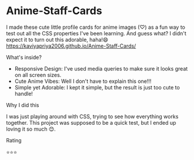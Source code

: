 # Anime-Staff-Cards

I made these cute little profile cards for anime images (♡) as a fun way to test out all the CSS properties I've been learning. And guess what? I didn't expect it to turn out this adorable, haha!😄
https://kaviyapriya2006.github.io/Anime-Staff-Cards/

What's inside?

* Responsive Design: I've used media queries to make sure it looks great on all screen sizes.
* Cute Anime Vibes: Well I don't have to explain this one!!!
* Simple yet Adorable: I kept it simple, but the result is just too cute to handle!

Why I did this

I was just playing around with CSS, trying to see how everything works together. This project was supposed to be a quick test, but I ended up loving it so much 😊.

Rating

⭐⭐⭐ 


